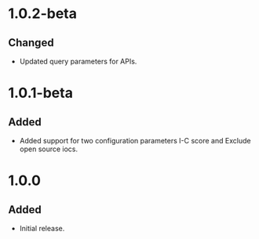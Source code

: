 # 1.0.2-beta
## Changed
- Updated query parameters for APIs.

# 1.0.1-beta
## Added
- Added support for two configuration parameters I-C score and Exclude open source iocs.

# 1.0.0
## Added
- Initial release.